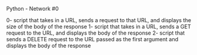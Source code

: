 Python - Network #0

0- script that takes in a URL, sends a request to that URL, and displays the size of the body of the response
1- script that takes in a URL, sends a GET request to the URL, and displays the body of the response
2- script that sends a DELETE request to the URL passed as the first argument and displays the body of the response